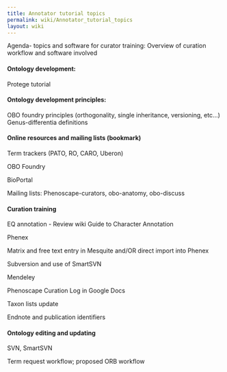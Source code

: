 ```yaml
---
title: Annotator tutorial topics
permalink: wiki/Annotator_tutorial_topics
layout: wiki
---
```


Agenda- topics and software for curator training: Overview of curation
workflow and software involved

#### Ontology development:

Protege tutorial

#### Ontology development principles:

OBO foundry principles (orthogonality, single inheritance, versioning,
etc...) Genus-differentia definitions

#### Online resources and mailing lists (bookmark)

Term trackers (PATO, RO, CARO, Uberon)

OBO Foundry

BioPortal

Mailing lists: Phenoscape-curators, obo-anatomy, obo-discuss

#### Curation training

EQ annotation - Review wiki Guide to Character Annotation

Phenex

Matrix and free text entry in Mesquite and/OR direct import into Phenex

Subversion and use of SmartSVN

Mendeley

Phenoscape Curation Log in Google Docs

Taxon lists update

Endnote and publication identifiers

#### Ontology editing and updating

SVN, SmartSVN

Term request workflow; proposed ORB workflow
